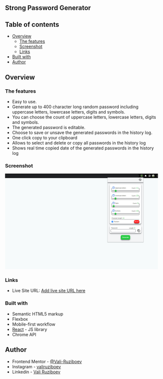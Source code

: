 ## Strong Password Generator

## Table of contents

- [Overview](#overview)
  - [The features](#the-challenge)
  - [Screenshot](#screenshot)
  - [Links](#links)
- [Built with](#built-with)
- [Author](#author)

## Overview

### The features

- Easy to use.
- Generate up to 400 character long random password including uppercase letters, lowercase letters, digits and symbols.
- You can choose the count of uppercase letters, lowercase letters, digits and symbols. 
- The generated password is editable.
- Choose to save or unsave the generated passwords in the history log.
- One click copy to your clipboard
- Allows to select and delete or copy all passwords in the history log
- Shows real time copied date of the generated passwords in the history log 

### Screenshot

![](./screenshot.png)

### Links

- Live Site URL: [Add live site URL here](https://your-live-site-url.com)

### Built with

- Semantic HTML5 markup
- Flexbox
- Mobile-first workflow
- [React](https://reactjs.org/) - JS library
- Chrome API

## Author

- Frontend Mentor - [@Vali-Ruziboev](https://www.frontendmentor.io/profile/Vali-Ruziboev)
- Instagram - [valiruziboev](https://www.instagram.com/valiruziboev/)
- Linkedin - [Vali Ruziboev](https://www.linkedin.com/in/vali-ruziboev/)